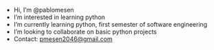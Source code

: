 - Hi, I’m @pablomesen
- I’m interested in learning python
- I’m currently learning python, first semester of software engineering
- I’m looking to collaborate on basic python projects
- Contact: pmesen2046@gmail.com

<!---
panablo/panablo is a ✨ special ✨ repository because its `README.md` (this file) appears on your GitHub profile.
You can click the Preview link to take a look at your changes.
--->
  
